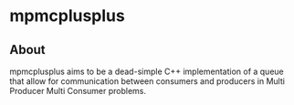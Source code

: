 # mpmcplusplus

## About

mpmcplusplus aims to be a dead-simple C++ implementation of a queue that allow for communication between consumers and producers in Multi Producer Multi Consumer problems.
